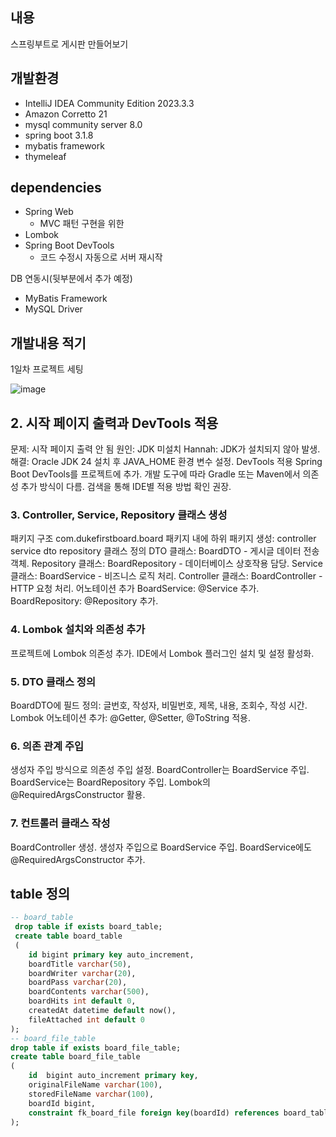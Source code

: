 ## 내용
스프링부트로 게시판 만들어보기

## 개발환경
- IntelliJ IDEA Community Edition 2023.3.3
- Amazon Corretto 21
- mysql community server 8.0
- spring boot 3.1.8
- mybatis framework
- thymeleaf

## dependencies
- Spring Web
    - MVC 패턴 구현을 위한
- Lombok
- Spring Boot DevTools
    - 코드 수정시 자동으로 서버 재시작

DB 연동시(뒷부분에서 추가 예정)
- MyBatis Framework
- MySQL Driver

## 개발내용 적기
1일차 프로젝트 세팅

![image](https://github.com/user-attachments/assets/e6469aef-3fdd-4ab8-82d5-da4b850b693b)
## 2. 시작 페이지 출력과 DevTools 적용
문제: 시작 페이지 출력 안 됨
원인: JDK 미설치 Hannah: JDK가 설치되지 않아 발생.
해결: Oracle JDK 24 설치 후 JAVA_HOME 환경 변수 설정.
DevTools 적용
Spring Boot DevTools를 프로젝트에 추가.
개발 도구에 따라 Gradle 또는 Maven에서 의존성 추가 방식이 다름.
검색을 통해 IDE별 적용 방법 확인 권장.
### 3. Controller, Service, Repository 클래스 생성
패키지 구조
com.dukefirstboard.board 패키지 내에 하위 패키지 생성:
controller
service
dto
repository
클래스 정의
DTO 클래스: BoardDTO - 게시글 데이터 전송 객체.
Repository 클래스: BoardRepository - 데이터베이스 상호작용 담당.
Service 클래스: BoardService - 비즈니스 로직 처리.
Controller 클래스: BoardController - HTTP 요청 처리.
어노테이션 추가
BoardService: @Service 추가.
BoardRepository: @Repository 추가.
### 4. Lombok 설치와 의존성 추가
프로젝트에 Lombok 의존성 추가.
IDE에서 Lombok 플러그인 설치 및 설정 활성화.
### 5. DTO 클래스 정의
BoardDTO에 필드 정의:
글번호, 작성자, 비밀번호, 제목, 내용, 조회수, 작성 시간.
Lombok 어노테이션 추가:
@Getter, @Setter, @ToString 적용.
### 6. 의존 관계 주입
생성자 주입 방식으로 의존성 주입 설정.
BoardController는 BoardService 주입.
BoardService는 BoardRepository 주입.
Lombok의 @RequiredArgsConstructor 활용.
### 7. 컨트롤러 클래스 작성
BoardController 생성.
생성자 주입으로 BoardService 주입.
BoardService에도 @RequiredArgsConstructor 추가.

## table 정의
```sql
-- board_table
 drop table if exists board_table;
 create table board_table
 (
	id bigint primary key auto_increment,
    boardTitle varchar(50),
    boardWriter varchar(20),
    boardPass varchar(20),
    boardContents varchar(500),
    boardHits int default 0,
    createdAt datetime default now(), 
    fileAttached int default 0
);
-- board_file_table
drop table if exists board_file_table;
create table board_file_table
(
    id	bigint auto_increment primary key,
    originalFileName varchar(100),
    storedFileName varchar(100),
    boardId bigint,
    constraint fk_board_file foreign key(boardId) references board_table(id) on delete cascade
);
```

